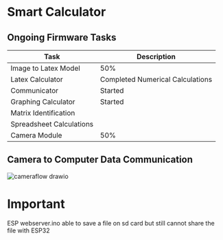 # Smart Calculator

## Ongoing Firmware Tasks

| Task | Description |
|-------------|----------|
| Image to Latex Model | 50% |
| Latex Calculator | Completed Numerical Calculations |
| Communicator | Started |
| Graphing Calculator| Started |
| Matrix Identification | |
| Spreadsheet Calculations | |
| Camera Module | 50% |


## Camera to Computer Data Communication

![cameraflow drawio](https://github.com/Buddhi19/EE356-SmartCalculator/assets/119914594/a831215b-a3d6-4008-bd4d-0d18a6ccdfca)

# Important

ESP webserver.ino able to save a file on sd card but still cannot share the file with ESP32
